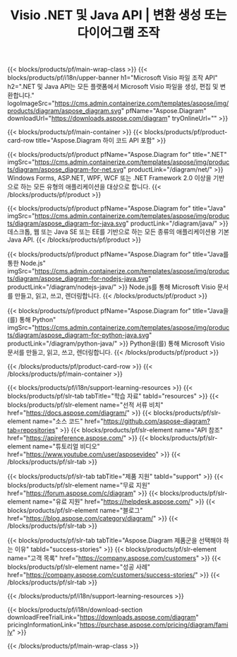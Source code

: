 ﻿---
title: Visio .NET 및 Java API | 변환 생성 또는 다이어그램 조작 
weight: 10
url: /ko/family
description: Diagram 라이브러리를 생성하여 Microsoft Visio가 설치되지 않은 .NET Java 및 Mono 애플리케이션에서 열린 편집 인쇄 및 변환 Visio 파일
---
{{< blocks/products/pf/main-wrap-class >}}
{{< blocks/products/pf/i18n/upper-banner h1="Microsoft Visio 파일 조작 API" h2=".NET 및 Java API는 모든 플랫폼에서 Microsoft Visio 파일을 생성, 편집 및 변환합니다." logoImageSrc="https://cms.admin.containerize.com/templates/aspose/img/products/diagram/aspose_diagram.svg" pfName="Aspose.Diagram" downloadUrl="https://downloads.aspose.com/diagram" tryOnlineUrl="" >}}

{{< blocks/products/pf/main-container >}}
{{< blocks/products/pf/product-card-row title="Aspose.Diagram 하이 코드 API 포함" >}}

{{< blocks/products/pf/product pfName="Aspose.Diagram for" title=".NET" imgSrc="https://cms.admin.containerize.com/templates/aspose/img/products/diagram/aspose_diagram-for-net.svg" productLink="/diagram/net/" >}}
Windows Forms, ASP.NET, WPF, WCF 또는 .NET Framework 2.0 이상을 기반으로 하는 모든 유형의 애플리케이션을 대상으로 합니다.
{{< /blocks/products/pf/product >}}

{{< blocks/products/pf/product pfName="Aspose.Diagram for" title="Java" imgSrc="https://cms.admin.containerize.com/templates/aspose/img/products/diagram/aspose_diagram-for-java.svg" productLink="/diagram/java/" >}}
데스크톱, 웹 또는 Java SE 또는 EE를 기반으로 하는 모든 종류의 애플리케이션용 기본 Java API.
{{< /blocks/products/pf/product >}}

{{< blocks/products/pf/product pfName="Aspose.Diagram for" title="Java를 통한 Node.js" imgSrc="https://cms.admin.containerize.com/templates/aspose/img/products/diagram/aspose_diagram-for-nodejs-java.svg" productLink="/diagram/nodejs-java/" >}}
Node.js를 통해 Microsoft Visio 문서를 만들고, 읽고, 쓰고, 렌더링합니다.
{{< /blocks/products/pf/product >}}

{{< blocks/products/pf/product pfName="Aspose.Diagram for" title="Java을(를) 통해 Python" imgSrc="https://cms.admin.containerize.com/templates/aspose/img/products/diagram/aspose_diagram-for-python-java.svg" productLink="/diagram/python-java/" >}}
Python을(를) 통해 Microsoft Visio 문서를 만들고, 읽고, 쓰고, 렌더링합니다.
{{< /blocks/products/pf/product >}}

{{< /blocks/products/pf/product-card-row >}}
{{< /blocks/products/pf/main-container >}}

{{< blocks/products/pf/i18n/support-learning-resources >}}
{{< blocks/products/pf/slr-tab tabTitle="학습 자료" tabId="resources" >}}
{{< blocks/products/pf/slr-element name="선적 서류 비치" href="https://docs.aspose.com/diagram/" >}}
{{< blocks/products/pf/slr-element name="소스 코드" href="https://github.com/aspose-diagram?tab=repositories" >}}
{{< blocks/products/pf/slr-element name="API 참조" href="https://apireference.aspose.com/" >}}
{{< blocks/products/pf/slr-element name="튜토리얼 비디오" href="https://www.youtube.com/user/asposevideo" >}}
{{< /blocks/products/pf/slr-tab >}}

{{< blocks/products/pf/slr-tab tabTitle="제품 지원" tabId="support" >}}
{{< blocks/products/pf/slr-element name="무료 지원" href="https://forum.aspose.com/c/diagram" >}}
{{< blocks/products/pf/slr-element name="유료 지원" href="https://helpdesk.aspose.com/" >}}
{{< blocks/products/pf/slr-element name="블로그" href="https://blog.aspose.com/category/diagram/" >}}
{{< /blocks/products/pf/slr-tab >}}

{{< blocks/products/pf/slr-tab tabTitle="Aspose.Diagram 제품군을 선택해야 하는 이유" tabId="success-stories" >}}
{{< blocks/products/pf/slr-element name="고객 목록" href="https://company.aspose.com/customers" >}}
{{< blocks/products/pf/slr-element name="성공 사례" href="https://company.aspose.com/customers/success-stories/" >}}
{{< /blocks/products/pf/slr-tab >}}

{{< /blocks/products/pf/i18n/support-learning-resources >}}

{{< blocks/products/pf/i18n/download-section downloadFreeTrialLink="https://downloads.aspose.com/diagram" pricingInformationLink="https://purchase.aspose.com/pricing/diagram/family" >}}

{{< /blocks/products/pf/main-wrap-class >}}